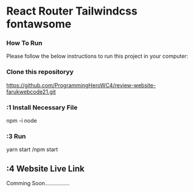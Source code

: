 # React Router Tailwindcss fontawsome

### How To Run

Please follow the below instructions to run this project in your computer:

### Clone this repositoryy

https://github.com/ProgrammingHeroWC4/review-website-farukwebcode21.git

### :1 Install Necessary File

npm -i node

### :3 Run

yarn start /npm start

## :4 Website Live Link

Comming Soon................

